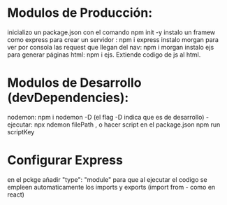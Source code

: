 # Modulos de Producción:
inicializo un package.json con el comando npm init -y
instalo un framew como express para crear un servidor : npm i express 
instalo morgan para ver por consola las request que llegan del nav: npm i morgan 
instalo ejs para generar páginas html: npm i ejs. Extiende codigo de js al html.  

# Modulos de Desarrollo (devDependencies):
nodemon: npm i nodemon -D (el flag -D indica que es de desarrollo) - ejecutar: npx ndemon filePath , o hacer script en el package.json npm run scriptKey

# Configurar Express 
en el pckge añadir "type": "module" para que al ejecutar el codigo se empleen automaticamente los imports y exports (import from - como en react) 

